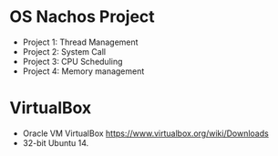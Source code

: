 # OS Nachos Project 
* Project 1: Thread Management
* Project 2: System Call 
* Project 3: CPU Scheduling
* Project 4: Memory management  

# VirtualBox 
* Oracle VM VirtualBox 
  <https://www.virtualbox.org/wiki/Downloads>
* 32-bit Ubuntu 14.
  
  


